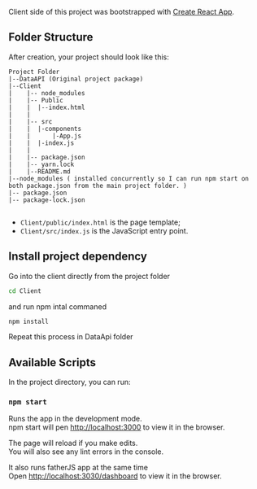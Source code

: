 Client side of this project was bootstrapped with [Create React App](https://github.com/facebookincubator/create-react-app).

## Folder Structure

After creation, your project should look like this:

```
Project Folder 
|--DataAPI (Original project package)
|--Client
|    |-- node_modules 	
|    |-- Public
|    |	|--index.html
|    |
|    |-- src
|    |	|-components
|    |      |-App.js
|    |	|-index.js
|    | 
|    |-- package.json
|    |-- yarn.lock
|    |--README.md
|--node_modules ( installed concurrently so I can run npm start on both package.json from the main project folder. )
|-- package.json
|-- package-lock.json


```

* `Client/public/index.html` is the page template;
* `Client/src/index.js` is the JavaScript entry point.

## Install project dependency

Go into the client directly from the project folder 
```sh
cd Client
```

and run npm intal commaned 
```sh
npm install 
```

Repeat this process in DataApi folder


## Available Scripts

In the project directory, you can run:

### `npm start`

Runs the app in the development mode.<br>
npm start will pen [http://localhost:3000](http://localhost:3000) to view it in the browser.

The page will reload if you make edits.<br>
You will also see any lint errors in the console.

It also runs fatherJS app at the same time<br>
Open [http://localhost:3030/dashboard](http://localhost:3030/dashboard) to view it in the browser.


